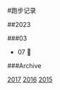 #跑步记录

##2023





###03

* 07 💪

 

###Archive

[2017](/archive/2017.md)
[2016](/archive/2016.md)
[2015](/archive/2015.md)
